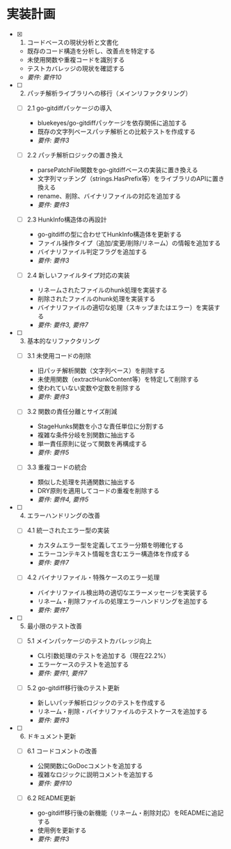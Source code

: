 # 実装計画

- [x] 1. コードベースの現状分析と文書化
  - 既存のコード構造を分析し、改善点を特定する
  - 未使用関数や重複コードを識別する
  - テストカバレッジの現状を確認する
  - _要件: 要件10_

- [ ] 2. パッチ解析ライブラリへの移行（メインリファクタリング）
  - [ ] 2.1 go-gitdiffパッケージの導入
    - bluekeyes/go-gitdiffパッケージを依存関係に追加する
    - 既存の文字列ベースパッチ解析との比較テストを作成する
    - _要件: 要件3_

  - [ ] 2.2 パッチ解析ロジックの置き換え
    - parsePatchFile関数をgo-gitdiffベースの実装に置き換える
    - 文字列マッチング（strings.HasPrefix等）をライブラリのAPIに置き換える
    - rename、削除、バイナリファイルの対応を追加する
    - _要件: 要件3_

  - [ ] 2.3 HunkInfo構造体の再設計
    - go-gitdiffの型に合わせてHunkInfo構造体を更新する
    - ファイル操作タイプ（追加/変更/削除/リネーム）の情報を追加する
    - バイナリファイル判定フラグを追加する
    - _要件: 要件3_

  - [ ] 2.4 新しいファイルタイプ対応の実装
    - リネームされたファイルのhunk処理を実装する
    - 削除されたファイルのhunk処理を実装する
    - バイナリファイルの適切な処理（スキップまたはエラー）を実装する
    - _要件: 要件3, 要件7_

- [ ] 3. 基本的なリファクタリング
  - [ ] 3.1 未使用コードの削除
    - 旧パッチ解析関数（文字列ベース）を削除する
    - 未使用関数（extractHunkContent等）を特定して削除する
    - 使われていない変数や定数を削除する
    - _要件: 要件3_

  - [ ] 3.2 関数の責任分離とサイズ削減
    - StageHunks関数を小さな責任単位に分割する
    - 複雑な条件分岐を別関数に抽出する
    - 単一責任原則に従って関数を再構成する
    - _要件: 要件5_

  - [ ] 3.3 重複コードの統合
    - 類似した処理を共通関数に抽出する
    - DRY原則を適用してコードの重複を削除する
    - _要件: 要件4, 要件5_

- [ ] 4. エラーハンドリングの改善
  - [ ] 4.1 統一されたエラー型の実装
    - カスタムエラー型を定義してエラー分類を明確化する
    - エラーコンテキスト情報を含むエラー構造体を作成する
    - _要件: 要件7_

  - [ ] 4.2 バイナリファイル・特殊ケースのエラー処理
    - バイナリファイル検出時の適切なエラーメッセージを実装する
    - リネーム・削除ファイルの処理エラーハンドリングを追加する
    - _要件: 要件7_

- [ ] 5. 最小限のテスト改善
  - [ ] 5.1 メインパッケージのテストカバレッジ向上
    - CLI引数処理のテストを追加する（現在22.2%）
    - エラーケースのテストを追加する
    - _要件: 要件1, 要件7_

  - [ ] 5.2 go-gitdiff移行後のテスト更新
    - 新しいパッチ解析ロジックのテストを作成する
    - リネーム・削除・バイナリファイルのテストケースを追加する
    - _要件: 要件3_

- [ ] 6. ドキュメント更新
  - [ ] 6.1 コードコメントの改善
    - 公開関数にGoDocコメントを追加する
    - 複雑なロジックに説明コメントを追加する
    - _要件: 要件10_

  - [ ] 6.2 README更新
    - go-gitdiff移行後の新機能（リネーム・削除対応）をREADMEに追記する
    - 使用例を更新する
    - _要件: 要件3_
